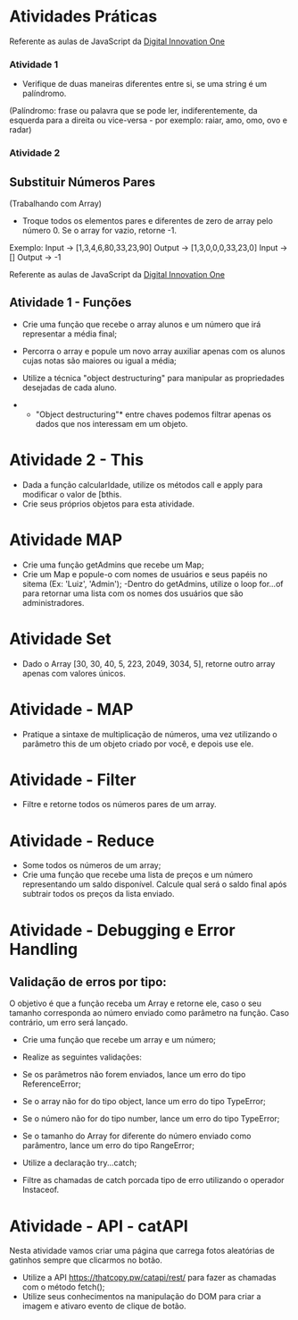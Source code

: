# Atividades Práticas

Referente as aulas de JavaScript da [Digital Innovation One](https://web.dio.me/)

### Atividade 1

- Verifique de duas maneiras diferentes entre si, se uma string é um palíndromo.

(Palíndromo: frase ou palavra que se pode ler, indiferentemente, da esquerda para a direita ou vice-versa - por exemplo: raiar, amo, omo, ovo e radar)

### Atividade 2

## Substituir Números Pares 
(Trabalhando com Array)

- Troque todos os elementos pares e diferentes  de zero de array pelo número 0. Se o array for vazio, retorne -1.

Exemplo: 
Input -> [1,3,4,6,80,33,23,90]
Output -> [1,3,0,0,0,33,23,0]
Input -> []
Output -> -1

Referente as aulas de JavaScript da [Digital Innovation One](https://web.dio.me/)

## Atividade 1 - Funções

- Crie uma função que recebe o array  alunos e um número que irá representar a média final;
-  Percorra o array e popule um novo array auxiliar apenas com os alunos cujas notas são maiores ou igual a média;
-  Utilize a técnica "object destructuring" para manipular as propriedades desejadas de cada aluno.

-  * "Object destructuring"* entre chaves podemos filtrar apenas os dados que nos interessam em um objeto.

# Atividade 2 - This

- Dada a função calcularIdade, utilize os métodos  call e  apply para modificar o valor de [bthis. 
- Crie seus próprios objetos para esta atividade.


# Atividade MAP

- Crie uma função getAdmins que recebe um Map;
- Crie um Map e popule-o com nomes de usuários e seus papéis no sitema (Ex: 'Luiz', 'Admin');
-Dentro do getAdmins, utilize o loop for...of para retornar uma lista com os nomes dos usuários que são administradores.

# Atividade Set

- Dado o Array [30, 30, 40, 5, 223, 2049, 3034, 5], retorne outro array apenas com valores únicos.

# Atividade - MAP

- Pratique a sintaxe de multiplicação de números, uma vez utilizando o parâmetro this de um objeto criado por você, e depois use ele.

# Atividade - Filter

- Filtre e retorne todos os números pares de um array.

# Atividade - Reduce

- Some todos os números de um array;
- Crie uma função que recebe uma lista de preços e um número representando um saldo disponível. Calcule qual será o saldo final após subtrair todos os preços da lista enviado.

# Atividade - Debugging e Error Handling

## Validação de erros por tipo:

O objetivo é que a função receba um Array e retorne ele, caso o seu tamanho corresponda ao número enviado como parâmetro na função. Caso contrário, um erro será lançado.

- Crie uma função que recebe um array e um número;
- Realize as seguintes validações:

- Se os parâmetros não forem enviados, lance um erro do tipo ReferenceError;
- Se o array não for do tipo object, lance um erro do tipo TypeError;
- Se o número não for do tipo number, lance um erro do tipo TypeError;
- Se o tamanho do Array for diferente do número enviado como parâmentro, lance um erro do tipo RangeError;

- Utilize a declaração try...catch;
- Filtre as chamadas de catch porcada tipo de erro utilizando o operador Instaceof.


# Atividade - API - catAPI

Nesta atividade vamos criar uma página que carrega fotos aleatórias de gatinhos sempre que clicarmos no botão.

- Utilize a API https://thatcopy.pw/catapi/rest/ para fazer as chamadas com o método fetch();
- Utilize seus conhecimentos na manipulação do DOM para criar a imagem e ativaro evento de clique de botão.